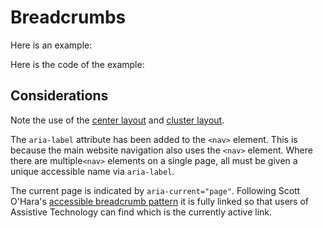 # Breadcrumbs

Here is an example:

<example title="Breadcrumbs" src="components/breadcrumbs.html.twig">

Here is the code of the example:

<exampleHtml src="components/breadcrumbs.html.twig">

## Considerations

Note the use of the [center layout](../layouts/center.md) and [cluster layout](../layouts/cluster.md).

The `aria-label` attribute has been added to the `<nav>` element. This is because the main website navigation also uses the `<nav>` element. Where there are multiple`<nav>` elements on a single page, all must be given a unique accessible name via `aria-label`.

The current page is indicated by `aria-current="page"`. Following Scott O'Hara's [accessible breadcrumb pattern](https://scottaohara.github.io/a11y_breadcrumbs/) it is fully linked so that users of Assistive Technology can find which is the currently active link.